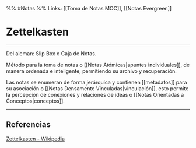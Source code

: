 %% #Notas %%
Links: [[Toma de Notas MOC]], [[Notas Evergreen]]

# Zettelkasten
---

Del aleman: Slip Box o Caja de Notas.

Método para la toma de notas o [[Notas Atómicas|apuntes individuales]], de manera ordenada e inteligente, permitiendo su archivo y recuperación.

Las notas se enumeran de forma jerárquica y contienen [[metadatos]] para su asociación o [[Notas Densamente Vinculadas|vinculación]], esto permite la percepción de conexiones y relaciones de ideas o [[Notas Orientadas a Conceptos|conceptos]].

---

## Referencias
[Zettelkasten - Wikipedia](https://es.wikipedia.org/wiki/Zettelkasten)